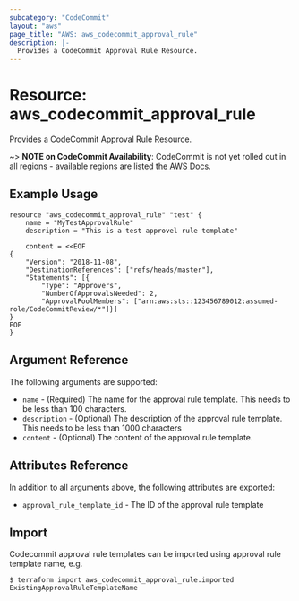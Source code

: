 ```yaml
---
subcategory: "CodeCommit"
layout: "aws"
page_title: "AWS: aws_codecommit_approval_rule"
description: |-
  Provides a CodeCommit Approval Rule Resource.
---
```


# Resource: aws_codecommit_approval_rule

Provides a CodeCommit Approval Rule Resource.

~> **NOTE on CodeCommit Availability**: CodeCommit is not yet rolled out
in all regions - available regions are listed
[the AWS Docs](https://docs.aws.amazon.com/general/latest/gr/rande.html#codecommit_region).

## Example Usage

```hcl
resource "aws_codecommit_approval_rule" "test" {
    name = "MyTestApprovalRule"
    description = "This is a test approvel rule template"
    
    content = <<EOF
{
    "Version": "2018-11-08",
    "DestinationReferences": ["refs/heads/master"],
    "Statements": [{
        "Type": "Approvers",
        "NumberOfApprovalsNeeded": 2,
        "ApprovalPoolMembers": ["arn:aws:sts::123456789012:assumed-role/CodeCommitReview/*"]}]
}
EOF
}
```

## Argument Reference

The following arguments are supported:

* `name` - (Required) The name for the approval rule template. This needs to be less than 100 characters.
* `description` - (Optional) The description of the approval rule template. This needs to be less than 1000 characters
* `content` - (Optional) The content of the approval rule template.

## Attributes Reference

In addition to all arguments above, the following attributes are exported:

* `approval_rule_template_id` - The ID of the approval rule template

## Import

Codecommit approval rule templates can be imported using approval rule template name, e.g.

```
$ terraform import aws_codecommit_approval_rule.imported ExistingApprovalRuleTemplateName
```
